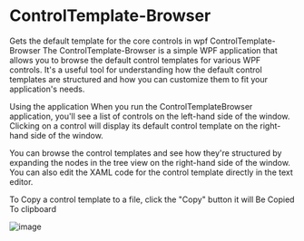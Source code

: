 # ControlTemplate-Browser
Gets the default template for the core controls in wpf 
ControlTemplate-Browser
The ControlTemplate-Browser is a simple WPF application that allows you to browse the default control templates for various WPF controls.
It's a useful tool for understanding how the default control templates are structured and how you can customize them to fit your application's needs.


Using the application
When you run the ControlTemplateBrowser application, you'll see a list of controls on the left-hand side of the window. Clicking on a control will display its default control template on the right-hand side of the window.

You can browse the control templates and see how they're structured by expanding the nodes in the tree view on the right-hand side of the window. You can also edit the XAML code for the control template directly in the text editor.

To Copy a control template to a file, click the "Copy" button it will Be Copied To clipboard

![image](https://user-images.githubusercontent.com/105270767/230774881-4cf205d2-d835-44f3-a6e9-a170f235a077.png)
